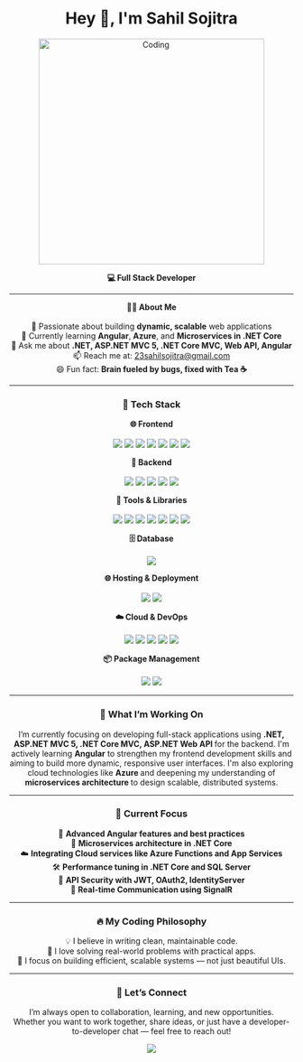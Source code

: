 <h1 align="center">Hey 👋, I'm Sahil Sojitra</h1>

<p align="center">
  <img src="https://cdn.dribbble.com/users/1162077/screenshots/3848914/programmer.gif" width="400" alt="Coding" />
</p>

<p align="center">
  <strong>💻 Full Stack Developer</strong>
</p>

---

<p align="center">
  <strong>🧑‍💻 About Me</strong><br><br>
  🚀 Passionate about building <strong>dynamic, scalable</strong> web applications <br>
  🌱 Currently learning <strong>Angular</strong>, <strong>Azure</strong>, and <strong>Microservices in .NET Core</strong> <br>
  💬 Ask me about <strong>.NET, ASP.NET MVC 5, .NET Core MVC, Web API, Angular</strong> <br>
  📫 Reach me at: <a href="mailto:23sahilsojitra@gmail.com">23sahilsojitra@gmail.com</a> <br>
  😄 Fun fact: <strong>Brain fueled by bugs, fixed with Tea ☕</strong>
</p>

---

<h3 align="center">🚀 Tech Stack</h3>

<p align="center">
  <strong>🌐 Frontend</strong><br><br>
  <img src="https://img.shields.io/badge/HTML5-E34F26?style=flat&logo=html5&logoColor=white" />
  <img src="https://img.shields.io/badge/CSS3-1572B6?style=flat&logo=css3&logoColor=white" />
  <img src="https://img.shields.io/badge/JavaScript-F7DF1E?style=flat&logo=javascript&logoColor=black" />
  <img src="https://img.shields.io/badge/TypeScript-3178C6?style=flat&logo=typescript&logoColor=white" />
  <img src="https://img.shields.io/badge/Angular-DD0031?style=flat&logo=angular&logoColor=white" />
  <img src="https://img.shields.io/badge/Tailwind_CSS-38B2AC?style=flat&logo=tailwind-css&logoColor=white" />
  <img src="https://img.shields.io/badge/Bootstrap-7952B3?style=flat&logo=bootstrap&logoColor=white" />
</p>

<p align="center">
  <strong>🧰 Backend</strong><br><br>
  <img src="https://img.shields.io/badge/C%23-239120?style=flat&logo=c-sharp&logoColor=white" />
  <img src="https://img.shields.io/badge/ASP.NET-512BD4?style=flat&logo=dotnet&logoColor=white" />
  <img src="https://img.shields.io/badge/ASP.NET_MVC_5-512BD4?style=flat&logo=dotnet&logoColor=white" />
  <img src="https://img.shields.io/badge/ASP.NET_Core_MVC-512BD4?style=flat&logo=dotnet&logoColor=white" />
  <img src="https://img.shields.io/badge/Web_API-2C3E50?style=flat" />
</p>

<p align="center">
  <strong>🔧 Tools & Libraries</strong><br><br>
  <img src="https://img.shields.io/badge/LINQ-68217A?style=flat" />
  <img src="https://img.shields.io/badge/Entity_Framework-68217A?style=flat" />
  <img src="https://img.shields.io/badge/ADO.NET-68217A?style=flat" />
  <img src="https://img.shields.io/badge/Dapper-1572B6?style=flat" />
  <img src="https://img.shields.io/badge/SignalR-00599C?style=flat" />
  <img src="https://img.shields.io/badge/jQuery-0769AD?style=flat&logo=jquery&logoColor=white" />
  <img src="https://img.shields.io/badge/AJAX-0769AD?style=flat" />
</p>

<p align="center">
  <strong>🗄️ Database</strong><br><br>
  <img src="https://img.shields.io/badge/SQL_Server-CC2927?style=flat&logo=microsoftsqlserver&logoColor=white" />
</p>

<p align="center">
  <strong>🌐 Hosting & Deployment</strong><br><br>
  <img src="https://img.shields.io/badge/IIS_Server-0078D4?style=flat&logo=windows&logoColor=white" />
  <img src="https://img.shields.io/badge/SmartASP.NET-004880?style=flat" />
</p>

<p align="center">
  <strong>☁️ Cloud & DevOps</strong><br><br>
  <img src="https://img.shields.io/badge/Azure-0078D4?style=flat&logo=microsoftazure&logoColor=white" />
  <img src="https://img.shields.io/badge/AWS-232F3E?style=flat&logo=amazonaws&logoColor=white" />
  <img src="https://img.shields.io/badge/Git-F05032?style=flat&logo=git&logoColor=white" />
  <img src="https://img.shields.io/badge/GitHub-181717?style=flat&logo=github&logoColor=white" />
  <img src="https://img.shields.io/badge/GitLab-FCA121?style=flat&logo=gitlab&logoColor=white" />
</p>

<p align="center">
  <strong>📦 Package Management</strong><br><br>
  <img src="https://img.shields.io/badge/NuGet-004880?style=flat&logo=nuget&logoColor=white" />
  <img src="https://img.shields.io/badge/NPM-CB3837?style=flat&logo=npm&logoColor=white" />
</p>

---

<h3 align="center">🔭 What I’m Working On</h3>

<p align="center">
  I’m currently focusing on developing full-stack applications using <strong> .NET, ASP.NET MVC 5, .NET Core MVC, ASP.NET Web API </strong> for the backend. I'm actively learning <strong>Angular</strong> to strengthen my frontend development skills and aiming to build more dynamic, responsive user interfaces.
  I'm also exploring cloud technologies like <strong> Azure </strong> and deepening my understanding of <strong> microservices architecture </strong> to design scalable, distributed systems.
</p>

---

<h3 align="center">📌 Current Focus</h3>

<p align="center">
  🔄 <strong>Advanced Angular features and best practices</strong><br>
  🧱 <strong>Microservices architecture in .NET Core</strong><br>
  ☁️ <strong>Integrating Cloud services like Azure Functions and App Services</strong><br>
  🛠️ <strong>Performance tuning in .NET Core and SQL Server</strong><br>
  🔐 <strong>API Security with JWT, OAuth2, IdentityServer</strong><br>
  📡 <strong>Real-time Communication using SignalR</strong>
</p>

---

<h3 align="center">🔥 My Coding Philosophy</h3>

<p align="center">
  💡 I believe in writing clean, maintainable code. <br>
  🧩 I love solving real-world problems with practical apps. <br>
  🚀 I focus on building efficient, scalable systems — not just beautiful UIs.
</p>

---

<h3 align="center">🤝 Let’s Connect</h3>

<p align="center">
  I’m always open to collaboration, learning, and new opportunities.<br> 
  Whether you want to work together, share ideas, or just have a developer-to-developer chat — feel free to reach out!
</p>

<p align="center">
  <a href="https://linkedin.com/in/sahil-sojitra-370bbb22a" target="_blank">
    <img src="https://img.shields.io/badge/LinkedIn-blue?style=for-the-badge&logo=linkedin&logoColor=white" />
  </a>
</p>
